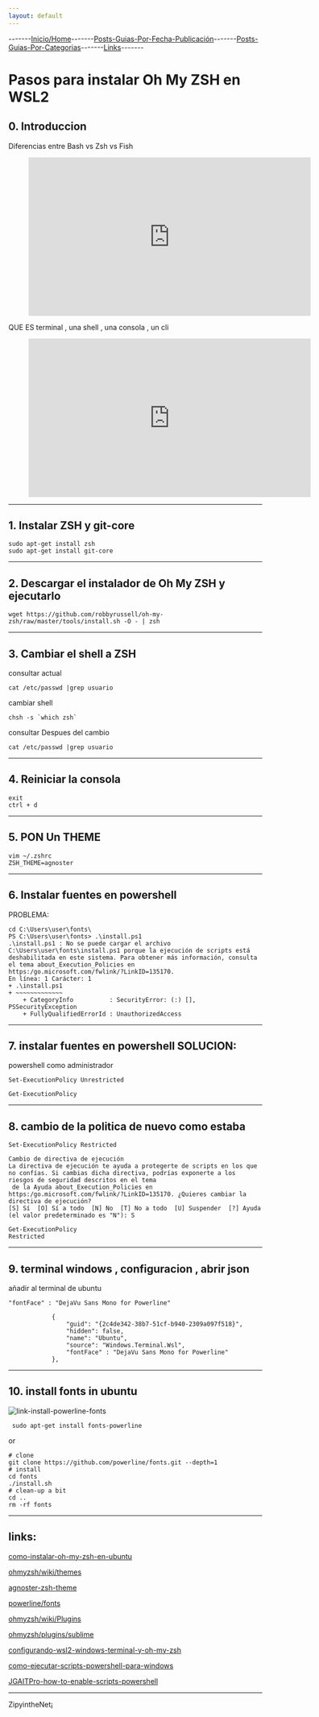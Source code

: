 ```yaml
---
layout: default
---
```

-------[Inicio/Home](./../index.html)-------[Posts-Guias-Por-Fecha-Publicación](./../posts.html)-------[Posts-Guias-Por-Categorias](./../categorias.html)-------[Links](./../links.html)-------
# Pasos para instalar Oh My ZSH en WSL2

## 0. Introduccion

Diferencias entre Bash vs Zsh vs Fish

<!-- blank line -->
<figure class="video_container">
  <iframe width="560" height="315" src="https://www.youtube.com/embed/Mx968FklOYc" title="YouTube video player" frameborder="0" allow="accelerometer; autoplay; clipboard-write; encrypted-media; gyroscope; picture-in-picture" allowfullscreen></iframe>
</figure>
<!-- blank line -->

QUE ES terminal , una shell , una consola , un cli

<!-- blank line -->
<figure class="video_container">
  <iframe width="560" height="315" src="https://www.youtube.com/embed/mKSOwHBkYHY" title="YouTube video player" frameborder="0" allow="accelerometer; autoplay; clipboard-write; encrypted-media; gyroscope; picture-in-picture" allowfullscreen></iframe>
</figure>
<!-- blank line -->

 * * *

## 1. Instalar ZSH y git-core

```console
sudo apt-get install zsh
sudo apt-get install git-core
```

 * * *

## 2. Descargar el instalador de Oh My ZSH y ejecutarlo

```console
wget https://github.com/robbyrussell/oh-my-zsh/raw/master/tools/install.sh -O - | zsh
```

 * * *

## 3. Cambiar el shell a ZSH

consultar actual
```console
cat /etc/passwd |grep usuario
```

cambiar shell
```console
chsh -s `which zsh`
```

consultar Despues del cambio
```console
cat /etc/passwd |grep usuario
```

 * * *

## 4. Reiniciar la consola

```console
exit
ctrl + d
```

 * * *

## 5. PON Un THEME

```console
vim ~/.zshrc
ZSH_THEME=agnoster
```

 * * *

## 6. Instalar fuentes en powershell

PROBLEMA:

```console
cd C:\Users\user\fonts\
PS C:\Users\user\fonts> .\install.ps1
.\install.ps1 : No se puede cargar el archivo C:\Users\user\fonts\install.ps1 porque la ejecución de scripts está
deshabilitada en este sistema. Para obtener más información, consulta el tema about_Execution_Policies en
https:/go.microsoft.com/fwlink/?LinkID=135170.
En línea: 1 Carácter: 1
+ .\install.ps1
+ ~~~~~~~~~~~~~
    + CategoryInfo          : SecurityError: (:) [], PSSecurityException
    + FullyQualifiedErrorId : UnauthorizedAccess
```

 * * *

## 7. instalar fuentes en powershell SOLUCION:

powershell como administrador

```console
Set-ExecutionPolicy Unrestricted

Get-ExecutionPolicy
```

* * *

## 8. cambio de la politica de nuevo como estaba

```console
Set-ExecutionPolicy Restricted

Cambio de directiva de ejecución
La directiva de ejecución te ayuda a protegerte de scripts en los que no confías. Si cambias dicha directiva, podrías exponerte a los riesgos de seguridad descritos en el tema
 de la Ayuda about_Execution_Policies en https:/go.microsoft.com/fwlink/?LinkID=135170. ¿Quieres cambiar la directiva de ejecución?
[S] Sí  [O] Sí a todo  [N] No  [T] No a todo  [U] Suspender  [?] Ayuda (el valor predeterminado es "N"): S
```

```console
Get-ExecutionPolicy
Restricted
```

 * * *

## 9. terminal windows , configuracion , abrir json

añadir al terminal de ubuntu

```console
"fontFace" : "DejaVu Sans Mono for Powerline"
```

```console
            {
                "guid": "{2c4de342-38b7-51cf-b940-2309a097f518}",
                "hidden": false,
                "name": "Ubuntu",
                "source": "Windows.Terminal.Wsl",
                "fontFace" : "DejaVu Sans Mono for Powerline"
            },
```

 * * *

##  10. install fonts in ubuntu

![link-install-powerline-fonts](https://github.com/powerline/fonts)

```console
 sudo apt-get install fonts-powerline
```
or
```console
# clone
git clone https://github.com/powerline/fonts.git --depth=1
# install
cd fonts
./install.sh
# clean-up a bit
cd ..
rm -rf fonts
```

 * * *

## links:
[como-instalar-oh-my-zsh-en-ubuntu](https://geekytheory.com/como-instalar-oh-my-zsh-en-ubuntu)

[ohmyzsh/wiki/themes](https://github.com/ohmyzsh/ohmyzsh/wiki/themes)

[agnoster-zsh-theme](https://github.com/agnoster/agnoster-zsh-theme)

[powerline/fonts](https://github.com/powerline/fonts)

[ohmyzsh/wiki/Plugins](https://github.com/ohmyzsh/ohmyzsh/wiki/Plugins)

[ohmyzsh/plugins/sublime](https://github.com/ohmyzsh/ohmyzsh/tree/master/plugins/sublime)

[configurando-wsl2-windows-terminal-y-oh-my-zsh](https://platzi.com/tutoriales/1748-terminal/8505-configurando-wsl2-windows-terminal-y-oh-my-zsh/)

[como-ejecutar-scripts-powershell-para-windows](https://www.pcresumen.com/menu-tutoriales/26-como-ejecutar-scripts-powershell-para-windows)

[JGAITPro-how-to-enable-scripts-powershell](https://www.youtube.com/watch?v=hMtmLTsxdAM&ab_channel=JGAITPro)

-----------------------------------------------------------------------------

ZipyintheNet¡
